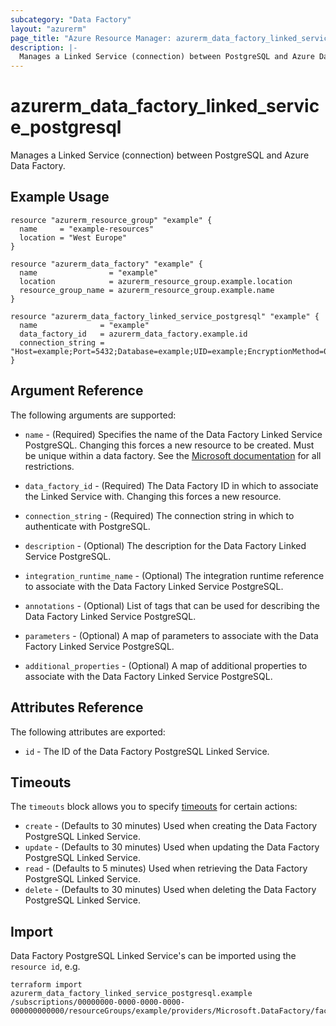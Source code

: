 ```yaml
---
subcategory: "Data Factory"
layout: "azurerm"
page_title: "Azure Resource Manager: azurerm_data_factory_linked_service_postgresql"
description: |-
  Manages a Linked Service (connection) between PostgreSQL and Azure Data Factory.
---
```


# azurerm_data_factory_linked_service_postgresql

Manages a Linked Service (connection) between PostgreSQL and Azure Data Factory.

## Example Usage

```hcl
resource "azurerm_resource_group" "example" {
  name     = "example-resources"
  location = "West Europe"
}

resource "azurerm_data_factory" "example" {
  name                = "example"
  location            = azurerm_resource_group.example.location
  resource_group_name = azurerm_resource_group.example.name
}

resource "azurerm_data_factory_linked_service_postgresql" "example" {
  name              = "example"
  data_factory_id   = azurerm_data_factory.example.id
  connection_string = "Host=example;Port=5432;Database=example;UID=example;EncryptionMethod=0;Password=example"
}
```

## Argument Reference

The following arguments are supported:

* `name` - (Required) Specifies the name of the Data Factory Linked Service PostgreSQL. Changing this forces a new resource to be created. Must be unique within a data
  factory. See the [Microsoft documentation](https://docs.microsoft.com/en-us/azure/data-factory/naming-rules) for all restrictions.

* `data_factory_id` - (Required) The Data Factory ID in which to associate the Linked Service with. Changing this forces a new resource.

* `connection_string` - (Required) The connection string in which to authenticate with PostgreSQL.

* `description` - (Optional) The description for the Data Factory Linked Service PostgreSQL.

* `integration_runtime_name` - (Optional) The integration runtime reference to associate with the Data Factory Linked Service PostgreSQL.

* `annotations` - (Optional) List of tags that can be used for describing the Data Factory Linked Service PostgreSQL.

* `parameters` - (Optional) A map of parameters to associate with the Data Factory Linked Service PostgreSQL.

* `additional_properties` - (Optional) A map of additional properties to associate with the Data Factory Linked Service PostgreSQL.

## Attributes Reference

The following attributes are exported:

* `id` - The ID of the Data Factory PostgreSQL Linked Service.

## Timeouts

The `timeouts` block allows you to specify [timeouts](https://www.terraform.io/docs/configuration/resources.html#timeouts) for certain actions:

* `create` - (Defaults to 30 minutes) Used when creating the Data Factory PostgreSQL Linked Service.
* `update` - (Defaults to 30 minutes) Used when updating the Data Factory PostgreSQL Linked Service.
* `read` - (Defaults to 5 minutes) Used when retrieving the Data Factory PostgreSQL Linked Service.
* `delete` - (Defaults to 30 minutes) Used when deleting the Data Factory PostgreSQL Linked Service.

## Import

Data Factory PostgreSQL Linked Service's can be imported using the `resource id`, e.g.

```shell
terraform import azurerm_data_factory_linked_service_postgresql.example /subscriptions/00000000-0000-0000-0000-000000000000/resourceGroups/example/providers/Microsoft.DataFactory/factories/example/linkedservices/example
```
